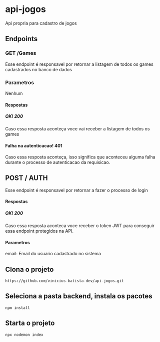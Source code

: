 # api-jogos

Api propria para cadastro de jogos

## Endpoints

### GET /Games
Esse endpoint é responsavel por retornar a listagem de todos os games cadastrados no banco de dados

### Parametros
Nenhum
#### Respostas

##### OK! 200
Caso essa resposta aconteça voce vai receber a listagem de todos os games

#### Falha na autenticacao! 401
Caso essa resposta aconteça, isso significa que aconteceu alguma falha durante o processo de autenticacao da requisicao.

## POST / AUTH

Esse endpoint é responsavel por retornar a fazer o processo de login

#### Respostas

##### OK! 200

Caso essa resposta aconteca voce receber o token JWT para conseguir essa endpoint protegidos na API.

#### Parametros

email: Email do usuario cadastrado no sistema

## Clona o projeto 

    https://github.com/vinicius-batista-dev/api-jogos.git

## Seleciona a pasta backend, instala os pacotes

    npm install

## Starta o projeto

    npx nodemon index